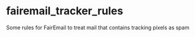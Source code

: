 # fairemail_tracker_rules
Some rules for FairEmail to treat mail that contains tracking pixels as spam
